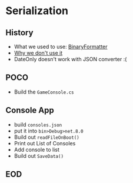 # Serialization

## History
- What we used to use: [BinaryFormatter](https://learn.microsoft.com/en-us/dotnet/api/System.Runtime.Serialization.Formatters.Binary.BinaryFormatter?view=netframework-4.8)
- [Why we don't use it](https://learn.microsoft.com/en-us/dotnet/standard/serialization/binaryformatter-security-guide)
- DateOnly doesn't work with JSON converter :(

## POCO
- Build the `GameConsole.cs`

## Console App
- build `consoles.json`
- put it into `bin>Debug>net.8.0`
- Build out `readFileOnBoot()`
- Print out List of Consoles
- Add console to list
- Build out `SaveData()`

## EOD
  